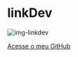 # linkDev

![img-linkdev](https://user-images.githubusercontent.com/108852599/212378680-4e324554-9a0c-4994-ba85-63b6425f42ba.jpeg)

[Acesse o meu GitHub](https://github/brunodyegoweb)


